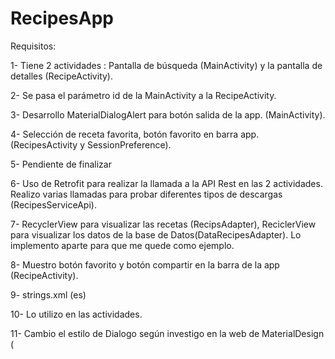 # RecipesApp
Requisitos:

1- Tiene 2 actividades : Pantalla de búsqueda (MainActivity) y la pantalla de detalles (RecipeActivity).

2- Se pasa el parámetro id de la MainActivity a la RecipeActivity.

3- Desarrollo  MaterialDialogAlert para botón salida de la app. (MainActivity).

4- Selección de receta favorita, botón favorito en barra app. (RecipesActivity y SessionPreference).

5- Pendiente de finalizar

6- Uso de Retrofit para realizar la llamada a la API Rest en las 2 actividades. Realizo varias llamadas para probar diferentes tipos de descargas (RecipesServiceApi).

7- RecyclerView para visualizar las recetas (RecipsAdapter), 
   ReciclerView para visualizar los datos de la base de Datos(DataRecipesAdapter). Lo implemento aparte para que me quede como ejemplo.

8- Muestro botón favorito y botón compartir en la barra de la app (RecipeActivity).

9- strings.xml (es)

10- Lo utilizo en las actividades.

11- Cambio el estilo de Dialogo según investigo en la web de MaterialDesign ( <style name="AlertDialogTheme">)
